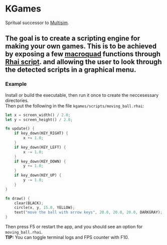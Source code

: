 # KGames  

Spritual successor to [Multisim](https://github.com/kderef/multisim).  

The goal is to create a scripting engine for making your own games.
This is to be achieved by exposing a few [macroquad](https://macroquad.rs) functions through [Rhai script](https://thai.red).
and allowing the user to look through the detected scripts in a graphical menu.
---

### Example  

Install or build the executable, then run it once to create the neccesessary directories.  
Then put the following in the file `kgames/scripts/moving_ball.rhai`:
```rust
let x = screen_width() / 2.0;
let y = screen_height() / 2.0;

fn update() {
    if key_down(KEY_RIGHT) {
        x += 1.0;
    }
    if key_down(KEY_LEFT) {
        x -= 1.0;
    }
    if key_down(KEY_DOWN) {
        y += 1.0;
    }
    if key_down(KEY_UP) {
        y -= 1.0;
    }
}

fn draw() {
    clear(BLACK);
    circle(x, y, 15.0, YELLOW);
    text("move the ball with arrow keys", 20.0, 20.0, 20.0, DARKGRAY);
}
```
Then press F5 or restart the app, and you should see an option for `moving_ball.rhai`.  
**TIP:** You can toggle terminal logs and FPS counter with F10.  
